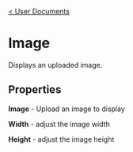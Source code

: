 [< User Documents](../../Index.md)

# Image

Displays an uploaded image.

## Properties

**Image** - Upload an image to display

**Width** - adjust the image width

**Height** - adjust the image height
